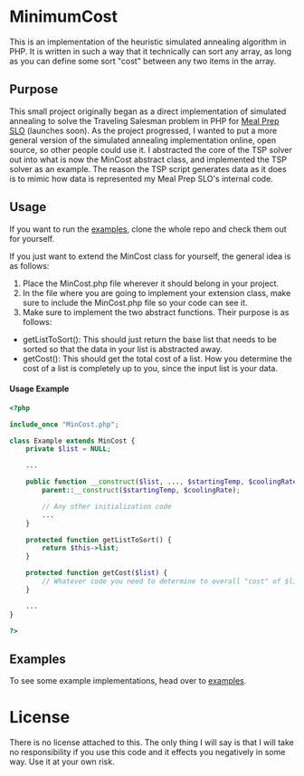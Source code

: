 # MinimumCost
This is an implementation of the heuristic simulated annealing algorithm in PHP. It is written in such a way that it technically can sort any array, as long as you can define some sort "cost" between any two items in the array.

## Purpose
This small project originally began as a direct implementation of simulated annealing to solve the Traveling Salesman problem in PHP for [Meal Prep SLO](https://mealprepslo.com) (launches soon). As the project progressed, I wanted to put a more general version of the simulated annealing implementation online, open source, so other people could use it. I abstracted the core of the TSP solver out into what is now the MinCost abstract class, and implemented the TSP solver as an example. The reason the TSP script generates data as it does is to mimic how data is represented my Meal Prep SLO's internal code.

## Usage
If you want to run the [examples](/Examples), clone the whole repo and check them out for yourself.

If you just want to extend the MinCost class for yourself, the general idea is as follows:

1. Place the MinCost.php file wherever it should belong in your project.
2. In the file where you are going to implement your extension class, make sure to include the MinCost.php file so your code can see it.
3. Make sure to implement the two abstract functions. Their purpose is as follows:
  * getListToSort(): This should just return the base list that needs to be sorted so that the data in your list is abstracted away.
  * getCost(): This should get the total cost of a list. How you determine the cost of a list is completely up to you, since the input list is your data.

#### Usage Example
```PHP
<?php

include_once "MinCost.php";

class Example extends MinCost {
	private $list = NULL;

	...

	public function __construct($list, ..., $startingTemp, $coolingRate) {
		parent::__construct($startingTemp, $coolingRate);

		// Any other initialization code
		...
	}

	protected function getListToSort() {
		return $this->list;
	}

	protected function getCost($list) {
		// Whatever code you need to determine to overall "cost" of $list should go here
	}

	...
}

?>
```

## Examples
To see some example implementations, head over to [examples](/Examples).

# License
There is no license attached to this. The only thing I will say is that I will take no responsibility if you use this code and it effects you negatively in some way. Use it at your own risk.
